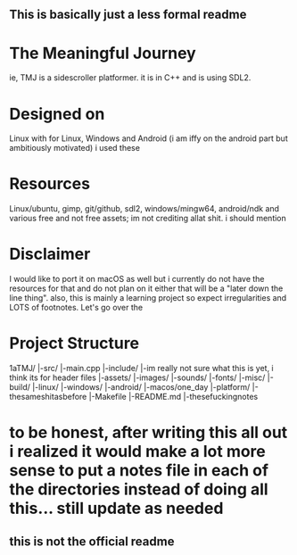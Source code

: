 ## This is basically just a less formal readme

# The Meaningful Journey 
ie, TMJ is a sidescroller platformer. it is in C++ and is using SDL2.
# Designed on 
Linux with for Linux, Windows and Android (i am iffy on the android part but ambitiously motivated) i used these
# Resources
Linux/ubuntu, gimp, git/github, sdl2, windows/mingw64, android/ndk and various free and not free assets; im not crediting allat shit. i should mention
# Disclaimer
I would like to port it on macOS as well but i currently do not have the resources for that and do not plan on it either that will be a "later down the line thing". also, this is mainly a learning project so expect irregularities and LOTS of footnotes. Let's go over the
# Project Structure
1aTMJ/
|-src/
    |-main.cpp
|-include/
    |-im really not sure what this is yet, i think its for header files
|-assets/
    |-images/
    |-sounds/
    |-fonts/
    |-misc/
|-build/
    |-linux/
    |-windows/
    |-android/
    |-macos/one_day
|-platform/
    |-thesameshitasbefore
|-Makefile
|-README.md
|-thesefuckingnotes
# to be honest, after writing this all out i realized it would make a lot more sense to put a notes file in each of the directories instead of doing all this... still update as needed

## this is not the official readme
